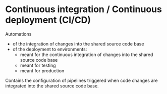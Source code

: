 # Continuous integration / Continuous deployment (CI/CD)
Automations
* of the integration of changes into the shared source code base
* of the deployment to environments:
  * meant for the continuous integration of changes into the shared source code base
  * meant for testing
  * meant for production

Contains the configuration of pipelines triggered when code changes are integrated into the shared source code base.

